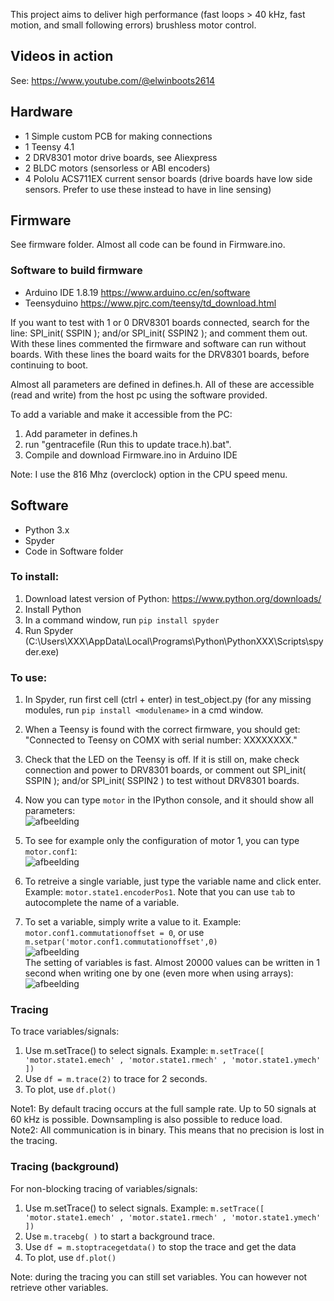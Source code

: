 This project aims to deliver high performance (fast loops > 40 kHz, fast motion, and small following errors) brushless motor control.

## Videos in action 
See: https://www.youtube.com/@elwinboots2614

## Hardware 
- 1 Simple custom PCB for making connections
- 1 Teensy 4.1
- 2 DRV8301 motor drive boards, see Aliexpress
- 2 BLDC motors (sensorless or ABI encoders)
- 4 Pololu ACS711EX current sensor boards (drive boards have low side sensors. Prefer to use these instead to have in line sensing)

## Firmware
See firmware folder. Almost all code can be found in Firmware.ino. 

### Software to build firmware
- Arduino IDE 1.8.19 https://www.arduino.cc/en/software
- Teensyduino https://www.pjrc.com/teensy/td_download.html

If you want to test with 1 or 0 DRV8301 boards connected, search for the line: SPI_init( SSPIN ); and/or SPI_init( SSPIN2 ); and comment them out. With these lines commented the firmware and software can run without boards. With these lines the board waits for the DRV8301 boards, before continuing to boot.

Almost all parameters are defined in defines.h. All of these are accessible (read and write) from the host pc using the software provided. 

To add a variable and make it accessible from the PC:
1. Add parameter in defines.h 
2. run "gentracefile (Run this to update trace.h).bat". 
3. Compile and download Firmware.ino in Arduino IDE

Note: I use the 816 Mhz (overclock) option in the CPU speed menu.

## Software
- Python 3.x
- Spyder
- Code in Software folder

### To install: 
1. Download latest version of Python: https://www.python.org/downloads/
2. Install Python
3. In a command window, run `pip install spyder`
4. Run Spyder (C:\Users\XXX\AppData\Local\Programs\Python\PythonXXX\Scripts\spyder.exe)

### To use: 
1. In Spyder, run first cell (ctrl + enter) in test_object.py (for any missing modules, run `pip install <modulename>` in a cmd window.
2. When a Teensy is found with the correct firmware, you should get: "Connected to Teensy on COMX with serial number: XXXXXXXX."
3. Check that the LED on the Teensy is off. If it is still on, make check connection and power to DRV8301 boards, or comment out SPI_init( SSPIN ); and/or SPI_init( SSPIN2 ) to test without DRV8301 boards.
4. Now you can type `motor` in the IPython console, and it should show all parameters:\
![afbeelding](https://github.com/ElwinBoots/Teensy_DualMotorBoard_V1/assets/79989749/8c7ca115-ee76-41d0-a0b3-b3fa819649d2)


5. To see for example only the configuration of motor 1, you can type `motor.conf1`:\
![afbeelding](https://github.com/ElwinBoots/Teensy_DualMotorBoard_V1/assets/79989749/6f874f37-aab8-481b-9e51-7816cb238084)

6. To retreive a single variable, just type the variable name and click enter. Example: `motor.state1.encoderPos1`. Note that you can use `tab` to autocomplete the name of a variable.
7. To set a variable, simply write a value to it. Example: `motor.conf1.commutationoffset = 0`, or use `m.setpar('motor.conf1.commutationoffset',0)`\
![afbeelding](https://github.com/ElwinBoots/Teensy_DualMotorBoard_V1/assets/79989749/20b2c352-d93a-4b81-975d-39fbd66a95b2)\
The setting of variables is fast. Almost 20000 values can be written in 1 second when writing one by one (even more when using arrays):\
![afbeelding](https://github.com/ElwinBoots/Teensy_DualMotorBoard_V1/assets/79989749/df5f36a1-0cf0-4db3-b5f5-8d81579bf42e)

### Tracing
To trace variables/signals: 
1. Use m.setTrace() to select signals. Example: `m.setTrace([ 'motor.state1.emech' , 'motor.state1.rmech' , 'motor.state1.ymech' ])`
2. Use `df = m.trace(2)` to trace for 2 seconds.
3. To plot, use `df.plot()`

Note1: By default tracing occurs at the full sample rate. Up to 50 signals at 60 kHz is possible. Downsampling is also possible to reduce load.\
Note2: All communication is in binary. This means that no precision is lost in the tracing.

### Tracing (background)
For non-blocking tracing of variables/signals:
1. Use m.setTrace() to select signals. Example: `m.setTrace([ 'motor.state1.emech' , 'motor.state1.rmech' , 'motor.state1.ymech' ])`
2. Use `m.tracebg( )` to start a background trace.
3. Use `df = m.stoptracegetdata()` to stop the trace and get the data
4. To plot, use `df.plot()`

Note: during the tracing you can still set variables. You can however not retrieve other variables.
